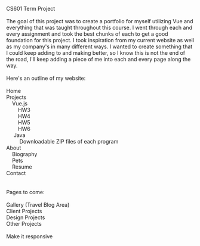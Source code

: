 CS601 Term Project
<br><br>
The goal of this project was to create a portfolio for myself utilizing Vue and everything that was taught throughout this course. I went through each and every assignment and took the best chunks of each to get a good foundation for this project. I took inspiration from my current website as well as my company's in many different ways. I wanted to create something that I could keep adding to and making better, so I know this is not the end of the road, I'll keep adding a piece of me into each and every page along the way.
<br><br>
Here's an outline of my website:
<br><br>
Home<br>
Projects<br>
 &nbsp;&nbsp; &nbsp;Vue.js<br>
  &nbsp;&nbsp;&nbsp;&nbsp; &nbsp;&nbsp; HW3<br>
 &nbsp;&nbsp; &nbsp;&nbsp;  &nbsp;&nbsp;HW4<br>
 &nbsp;&nbsp; &nbsp;&nbsp; &nbsp; HW5<br>
 &nbsp;&nbsp; &nbsp;&nbsp;  &nbsp;&nbsp;HW6<br>
&nbsp;&nbsp; &nbsp; Java<br>
 &nbsp;&nbsp; &nbsp;&nbsp; &nbsp;&nbsp; Downloadable ZIP files of each program<br>
About<br>
 &nbsp;&nbsp; &nbsp;Biography<br>
 &nbsp;&nbsp; &nbsp;Pets<br>
 &nbsp;&nbsp;&nbsp; Resume<br>
Contact<br>
<br><br>
Pages to come:
<br><br>
Gallery (Travel Blog Area)<br>
Client Projects<br>
Design Projects<br>
Other Projects<br><br>
Make it responsive
